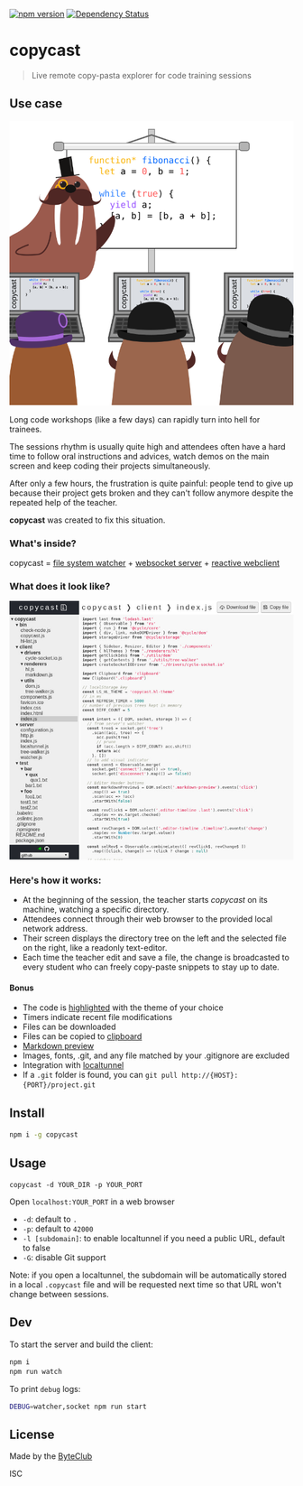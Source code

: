 [![npm version](https://badge.fury.io/js/copycast.svg)](http://badge.fury.io/js/copycast)
[![Dependency Status](https://david-dm.org/byteclubfr/copycast.svg)](https://david-dm.org/byteclubfr/copycast)

# copycast

> Live remote copy-pasta explorer for code training sessions

## Use case

![workshop](https://raw.githubusercontent.com/byteclubfr/copycast/master/illustration.png)

Long code workshops (like a few days) can rapidly turn into hell for trainees.

The sessions rhythm is usually quite high and attendees often have a hard time
to follow oral instructions and advices, watch demos on the main screen and
keep coding their projects simultaneously.

After only a few hours, the frustration is quite painful: people tend to give
up because their project gets broken and they can't follow anymore despite the
repeated help of the teacher.

**copycast** was created to fix this situation.

### What's inside?

copycast = [file system watcher](https://github.com/paulmillr/chokidar) + [websocket server](https://github.com/socketio/socket.io) + [reactive webclient](https://github.com/cyclejs)

### What does it look like?
![copycast](https://raw.githubusercontent.com/byteclubfr/copycast/master/copycast.jpg)

### Here's how it works:

- At the beginning of the session, the teacher starts *copycast* on its
	machine, watching a specific directory.
- Attendees connect through their web browser to the provided local network
	address.
- Their screen displays the directory tree on the left and the selected file on
	the right, like a readonly text-editor.
- Each time the teacher edit and save a file, the change is broadcasted to
	every student who can freely copy-paste snippets to stay up to date.

#### Bonus

- The code is [highlighted](https://github.com/isagalaev/highlight.js) with the theme of your choice
- Timers indicate recent file modifications
- Files can be downloaded
- Files can be copied to [clipboard](https://github.com/zenorocha/clipboard.js/)
- [Markdown preview](https://github.com/showdownjs/showdown)
- Images, fonts, .git, and any file matched by your .gitignore are excluded
- Integration with [localtunnel](http://localtunnel.me)
- If a ``.git`` folder is found, you can ``git pull http://{HOST}:{PORT}/project.git``

## Install

```sh
npm i -g copycast
```

## Usage

```
copycast -d YOUR_DIR -p YOUR_PORT
```

Open `localhost:YOUR_PORT` in a web browser

- `-d`: default to `.`
- `-p`: default to `42000`
- `-l [subdomain]`: to enable localtunnel if you need a public URL, default to false
- `-G`: disable Git support

Note: if you open a localtunnel, the subdomain will be automatically stored in a local `.copycast` file and will be requested next time so that URL won't change between sessions.

## Dev

To start the server and build the client:
```sh
npm i
npm run watch
```

To print `debug` logs:

```sh
DEBUG=watcher,socket npm run start
```

## License

Made by the [ByteClub](http://byteclub.fr)

ISC

